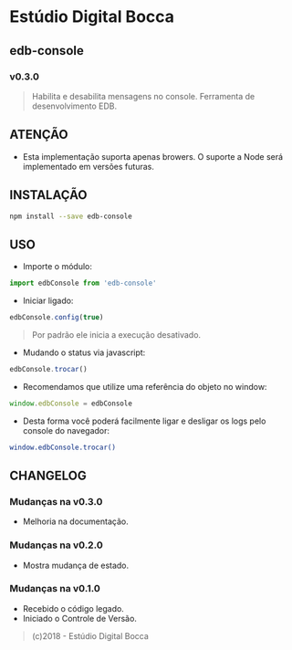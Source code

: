 # Estúdio Digital Bocca

## edb-console

### v0.3.0

> Habilita e desabilita mensagens no console. Ferramenta de desenvolvimento EDB.

## ATENÇÃO

- Esta implementação suporta apenas browers. O suporte a Node será implementado em versões futuras.

## INSTALAÇÃO

```bash
npm install --save edb-console
```

## USO

- Importe o módulo:

```js
import edbConsole from 'edb-console'
```

- Iniciar ligado:

```js
edbConsole.config(true)
```

> Por padrão ele inicia a execução desativado.

- Mudando o status via javascript:

```js
edbConsole.trocar()
```

- Recomendamos que utilize uma referência do objeto no window:

```js
window.edbConsole = edbConsole
```

- Desta forma você poderá facilmente ligar e desligar os logs pelo console do navegador:

```bash
window.edbConsole.trocar()
```

## CHANGELOG

### Mudanças na v0.3.0

- Melhoria na documentação.

### Mudanças na v0.2.0

- Mostra mudança de estado.

### Mudanças na v0.1.0

- Recebido o código legado.
- Iniciado o Controle de Versão.

> (c)2018 - Estúdio Digital Bocca